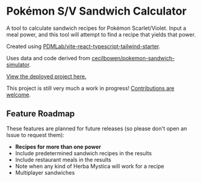 # Pokémon S/V Sandwich Calculator

A tool to calculate sandwich recipes for Pokémon Scarlet/Violet.
Input a meal power, and this tool will attempt to find a
recipe that yields that power.

Created using [PDMLab/vite-react-typescript-tailwind-starter](https://github.com/PDMLab/vite-react-typescript-tailwind-starter).

Uses data and code derived from [cecilbowen/pokemon-sandwich-simulator](https://github.com/cecilbowen/pokemon-sandwich-simulator).

[View the deployed project here.](https://birbzone.com/sandwich)

This project is still very much a work in progress! [Contributions are welcome](./CONTRIBUTING.md).

## Feature Roadmap

These features are planned for future releases
(so please don't open an Issue to request them):

* **Recipes for more than one power**
* Include predetermined sandwich recipes in the results
* Include restaurant meals in the results
* Note when any kind of Herba Mystica will work for a recipe
* Multiplayer sandwiches
